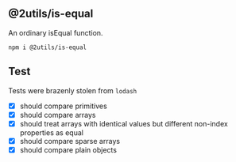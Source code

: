 ## @2utils/is-equal

An ordinary isEqual function.

```
npm i @2utils/is-equal
```

## Test
Tests were brazenly stolen from ```lodash```

- [x] should compare primitives
- [x] should compare arrays
- [x] should treat arrays with identical values but different non-index properties as equal
- [x] should compare sparse arrays
- [x] should compare plain objects
